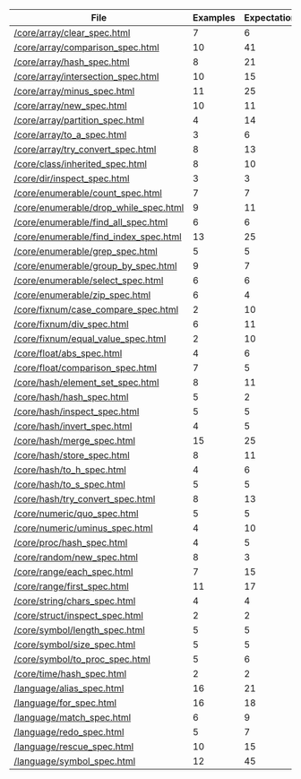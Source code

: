 |File|Examples|Expectations|Failures|Errors|
|----|--------|------------|--------|------|
[/core/array/clear_spec.html](https://rawgit.com/jbreeden/mruby-spec/master/results/core/array/clear_spec.html)|7|6|1|3
[/core/array/comparison_spec.html](https://rawgit.com/jbreeden/mruby-spec/master/results/core/array/comparison_spec.html)|10|41|1|0
[/core/array/hash_spec.html](https://rawgit.com/jbreeden/mruby-spec/master/results/core/array/hash_spec.html)|8|21|1|4
[/core/array/intersection_spec.html](https://rawgit.com/jbreeden/mruby-spec/master/results/core/array/intersection_spec.html)|10|15|1|3
[/core/array/minus_spec.html](https://rawgit.com/jbreeden/mruby-spec/master/results/core/array/minus_spec.html)|11|25|1|5
[/core/array/new_spec.html](https://rawgit.com/jbreeden/mruby-spec/master/results/core/array/new_spec.html)|10|11|1|5
[/core/array/partition_spec.html](https://rawgit.com/jbreeden/mruby-spec/master/results/core/array/partition_spec.html)|4|14|1|0
[/core/array/to_a_spec.html](https://rawgit.com/jbreeden/mruby-spec/master/results/core/array/to_a_spec.html)|3|6|1|0
[/core/array/try_convert_spec.html](https://rawgit.com/jbreeden/mruby-spec/master/results/core/array/try_convert_spec.html)|8|13|1|0
[/core/class/inherited_spec.html](https://rawgit.com/jbreeden/mruby-spec/master/results/core/class/inherited_spec.html)|8|10|1|3
[/core/dir/inspect_spec.html](https://rawgit.com/jbreeden/mruby-spec/master/results/core/dir/inspect_spec.html)|3|3|1|3
[/core/enumerable/count_spec.html](https://rawgit.com/jbreeden/mruby-spec/master/results/core/enumerable/count_spec.html)|7|7|1|0
[/core/enumerable/drop_while_spec.html](https://rawgit.com/jbreeden/mruby-spec/master/results/core/enumerable/drop_while_spec.html)|9|11|1|2
[/core/enumerable/find_all_spec.html](https://rawgit.com/jbreeden/mruby-spec/master/results/core/enumerable/find_all_spec.html)|6|6|1|2
[/core/enumerable/find_index_spec.html](https://rawgit.com/jbreeden/mruby-spec/master/results/core/enumerable/find_index_spec.html)|13|25|1|2
[/core/enumerable/grep_spec.html](https://rawgit.com/jbreeden/mruby-spec/master/results/core/enumerable/grep_spec.html)|5|5|1|2
[/core/enumerable/group_by_spec.html](https://rawgit.com/jbreeden/mruby-spec/master/results/core/enumerable/group_by_spec.html)|9|7|1|4
[/core/enumerable/select_spec.html](https://rawgit.com/jbreeden/mruby-spec/master/results/core/enumerable/select_spec.html)|6|6|1|2
[/core/enumerable/zip_spec.html](https://rawgit.com/jbreeden/mruby-spec/master/results/core/enumerable/zip_spec.html)|6|4|1|3
[/core/fixnum/case_compare_spec.html](https://rawgit.com/jbreeden/mruby-spec/master/results/core/fixnum/case_compare_spec.html)|2|10|1|0
[/core/fixnum/div_spec.html](https://rawgit.com/jbreeden/mruby-spec/master/results/core/fixnum/div_spec.html)|6|11|1|2
[/core/fixnum/equal_value_spec.html](https://rawgit.com/jbreeden/mruby-spec/master/results/core/fixnum/equal_value_spec.html)|2|10|1|0
[/core/float/abs_spec.html](https://rawgit.com/jbreeden/mruby-spec/master/results/core/float/abs_spec.html)|4|6|1|0
[/core/float/comparison_spec.html](https://rawgit.com/jbreeden/mruby-spec/master/results/core/float/comparison_spec.html)|7|5|1|4
[/core/hash/element_set_spec.html](https://rawgit.com/jbreeden/mruby-spec/master/results/core/hash/element_set_spec.html)|8|11|1|2
[/core/hash/hash_spec.html](https://rawgit.com/jbreeden/mruby-spec/master/results/core/hash/hash_spec.html)|5|2|1|3
[/core/hash/inspect_spec.html](https://rawgit.com/jbreeden/mruby-spec/master/results/core/hash/inspect_spec.html)|5|5|1|2
[/core/hash/invert_spec.html](https://rawgit.com/jbreeden/mruby-spec/master/results/core/hash/invert_spec.html)|4|5|1|0
[/core/hash/merge_spec.html](https://rawgit.com/jbreeden/mruby-spec/master/results/core/hash/merge_spec.html)|15|25|1|5
[/core/hash/store_spec.html](https://rawgit.com/jbreeden/mruby-spec/master/results/core/hash/store_spec.html)|8|11|1|2
[/core/hash/to_h_spec.html](https://rawgit.com/jbreeden/mruby-spec/master/results/core/hash/to_h_spec.html)|4|6|1|0
[/core/hash/to_s_spec.html](https://rawgit.com/jbreeden/mruby-spec/master/results/core/hash/to_s_spec.html)|5|5|1|2
[/core/hash/try_convert_spec.html](https://rawgit.com/jbreeden/mruby-spec/master/results/core/hash/try_convert_spec.html)|8|13|1|0
[/core/numeric/quo_spec.html](https://rawgit.com/jbreeden/mruby-spec/master/results/core/numeric/quo_spec.html)|5|5|1|4
[/core/numeric/uminus_spec.html](https://rawgit.com/jbreeden/mruby-spec/master/results/core/numeric/uminus_spec.html)|4|10|1|2
[/core/proc/hash_spec.html](https://rawgit.com/jbreeden/mruby-spec/master/results/core/proc/hash_spec.html)|4|5|1|0
[/core/random/new_spec.html](https://rawgit.com/jbreeden/mruby-spec/master/results/core/random/new_spec.html)|8|3|1|6
[/core/range/each_spec.html](https://rawgit.com/jbreeden/mruby-spec/master/results/core/range/each_spec.html)|7|15|1|2
[/core/range/first_spec.html](https://rawgit.com/jbreeden/mruby-spec/master/results/core/range/first_spec.html)|11|17|1|0
[/core/string/chars_spec.html](https://rawgit.com/jbreeden/mruby-spec/master/results/core/string/chars_spec.html)|4|4|1|0
[/core/struct/inspect_spec.html](https://rawgit.com/jbreeden/mruby-spec/master/results/core/struct/inspect_spec.html)|2|2|1|0
[/core/symbol/length_spec.html](https://rawgit.com/jbreeden/mruby-spec/master/results/core/symbol/length_spec.html)|5|5|1|0
[/core/symbol/size_spec.html](https://rawgit.com/jbreeden/mruby-spec/master/results/core/symbol/size_spec.html)|5|5|1|0
[/core/symbol/to_proc_spec.html](https://rawgit.com/jbreeden/mruby-spec/master/results/core/symbol/to_proc_spec.html)|5|6|1|0
[/core/time/hash_spec.html](https://rawgit.com/jbreeden/mruby-spec/master/results/core/time/hash_spec.html)|2|2|1|0
[/language/alias_spec.html](https://rawgit.com/jbreeden/mruby-spec/master/results/language/alias_spec.html)|16|21|1|3
[/language/for_spec.html](https://rawgit.com/jbreeden/mruby-spec/master/results/language/for_spec.html)|16|18|1|3
[/language/match_spec.html](https://rawgit.com/jbreeden/mruby-spec/master/results/language/match_spec.html)|6|9|1|0
[/language/redo_spec.html](https://rawgit.com/jbreeden/mruby-spec/master/results/language/redo_spec.html)|5|7|1|0
[/language/rescue_spec.html](https://rawgit.com/jbreeden/mruby-spec/master/results/language/rescue_spec.html)|10|15|1|0
[/language/symbol_spec.html](https://rawgit.com/jbreeden/mruby-spec/master/results/language/symbol_spec.html)|12|45|1|0
